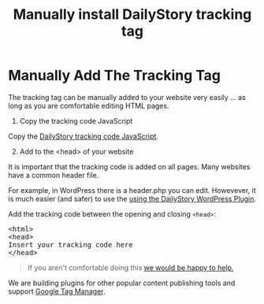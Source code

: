 ﻿---
layout: _ArticleLayout
title: Manually install DailyStory tracking tag
description: Install the DailyStory tracking tag directly into your web page.
---
# Manually Add The Tracking Tag
The tracking tag can be manually added to your website very easily ... as long as you are comfortable editing HTML pages. 

<ol class="step"><li value="1">Copy the tracking code JavaScript</li></ol>

Copy the [DailyStory tracking code JavaScript](/install/).

<ol class="step"><li value="2">Add to the &lt;head&gt; of your website</li></ol>
It is important that the tracking code is added on all pages. Many websites have a common header file. 

For example, in WordPress there is a header.php you can edit. Howevever, it is much easier (and safer) to use the [using the DailyStory WordPress Plugin](/install/wordpress). 

Add the tracking code between the opening and closing <code>&lt;head&gt;</code>:

<pre class="brush: js; html-script: true">
&lt;html&gt;
&lt;head&gt;
Insert your tracking code here
&lt;/head&gt;
</pre>

> If you aren't comfortable doing this <a href="https://www.dailystory.com/contact-us">we would be happy to help.</a>

We are building plugins for other popular content publishing tools and support [Google Tag Manager](/install/google-tag-manager).
